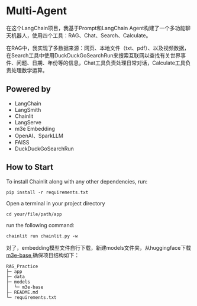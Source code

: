 # Multi-Agent

在这个LangChain项目，我基于Prompt和LangChain Agent构建了一个多功能聊天机器人，使用四个工具：RAG、Chat、Search、Calculate。

在RAG中，我实现了多数据来源：网页、本地文件（txt、pdf）、以及视频数据，在Search工具中使用DuckDuckGoSearchRun来搜索互联网以查找有关世界事件、问题、日期、年份等的信息，Chat工具负责处理日常对话，Calculate工具负责处理数学运算。

## Powered by

- LangChain
- LangSmith
- Chainlit
- LangServe
- m3e Embedding
- OpenAI、SparkLLM
- FAISS
- DuckDuckGoSearchRun

## How to Start

To install Chainlit along with any other dependencies, run:
```
pip install -r requirements.txt
```
Open a terminal in your project directory
```
cd your/file/path/app
```
run the following command:
```
chainlit run chainlit.py -w
```
对了，embedding模型文件自行下载，新建models文件夹，从huggingface下载[m3e-base](https://huggingface.co/moka-ai/m3e-base/tree/main),确保项目结构如下：

```
RAG_Practice
├─ app
├─ data
├─ models
│  └─ m3e-base
├─ README.md
└─ requirements.txt
```
